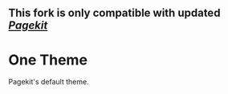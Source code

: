 ## This fork is only compatible with updated ***[Pagekit](https://github.com/uatrend/pagekit)***

# One Theme

Pagekit's default theme.